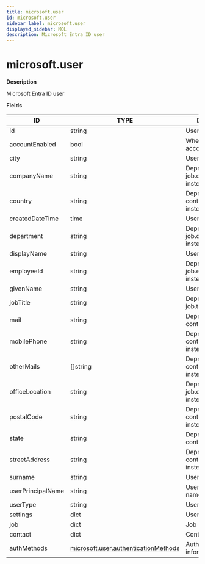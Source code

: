 ```yaml
---
title: microsoft.user
id: microsoft.user
sidebar_label: microsoft.user
displayed_sidebar: MQL
description: Microsoft Entra ID user
---
```


# microsoft.user

**Description**

Microsoft Entra ID user

**Fields**

| ID                | TYPE                                                                            | DESCRIPTION                                   |
| ----------------- | ------------------------------------------------------------------------------- | --------------------------------------------- |
| id                | string                                                                          | User Object ID                                |
| accountEnabled    | bool                                                                            | Whether the user account is enabled           |
| city              | string                                                                          | User city                                     |
| companyName       | string                                                                          | Deprecated: use job.companyName instead       |
| country           | string                                                                          | Deprecated: use contact.country instead       |
| createdDateTime   | time                                                                            | User create time                              |
| department        | string                                                                          | Deprecated: use job.department instead        |
| displayName       | string                                                                          | User display name                             |
| employeeId        | string                                                                          | Deprecated: use job.employeeId instead        |
| givenName         | string                                                                          | User given name                               |
| jobTitle          | string                                                                          | Deprecated: use job.title instead             |
| mail              | string                                                                          | Deprecated: use contact.email instead         |
| mobilePhone       | string                                                                          | Deprecated: use contact.mobilePhone instead   |
| otherMails        | &#91;&#93;string                                                                | Deprecated: use contact.otherMails instead    |
| officeLocation    | string                                                                          | Deprecated: use job.officeLocation instead    |
| postalCode        | string                                                                          | Deprecated: use contact.postalCode instead    |
| state             | string                                                                          | Deprecated: use contact.state instead         |
| streetAddress     | string                                                                          | Deprecated: use contact.streetAddress instead |
| surname           | string                                                                          | User surname                                  |
| userPrincipalName | string                                                                          | User service principal name                   |
| userType          | string                                                                          | User type                                     |
| settings          | dict                                                                            | User settings                                 |
| job               | dict                                                                            | Job information                               |
| contact           | dict                                                                            | Contact information                           |
| authMethods       | [microsoft.user.authenticationMethods](microsoft.user.authenticationmethods.md) | Authentication information                    |
